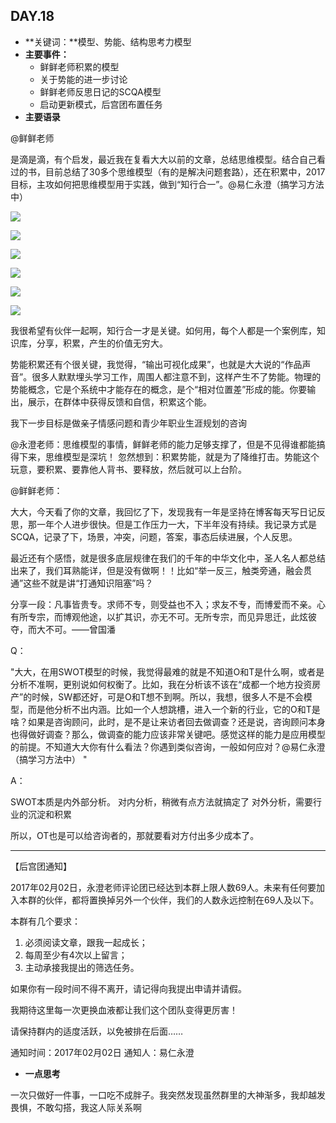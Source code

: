 ## DAY.18
+ **关键词：**模型、势能、结构思考力模型
+ **主要事件：**
    + 鲜鲜老师积累的模型
    + 关于势能的进一步讨论
    + 鲜鲜老师反思日记的SCQA模型
    + 启动更新模式，后宫团布置任务
+ **主要语录**

@鲜鲜老师

是滴是滴，有个启发，最近我在复看大大以前的文章，总结思维模型。结合自己看过的书，目前总结了30多个思维模型（有的是解决问题套路），还在积累中，2017目标，主攻如何把思维模型用于实践，做到“知行合一”。@易仁永澄（搞学习方法中） 

![](./_image/b6ad9752650bb2027df70963811f101.jpg)


![](./_image/244725adfdc507d9bda895215e3755e.jpg)


![](./_image/c67f2cb37937829fe0b948a71c1dd59.jpg)

![](./_image/b4f7d0ed09c21ff4c6974e5a4934733.jpg)


![](./_image/1c2c0bce2f00e548a33ad597ad81ca0.jpg)


![](./_image/6e82f4cedccbd750fb76d9abc995e5d.jpg)

我很希望有伙伴一起啊，知行合一才是关键。如何用，每个人都是一个案例库，知识库，分享，积累，产生的价值无穷大。

势能积累还有个很关键，我觉得，“输出可视化成果”，也就是大大说的“作品声音”。很多人默默埋头学习工作，周围人都注意不到，这样产生不了势能。物理的势能概念，它是个系统中才能存在的概念，是个“相对位置差”形成的能。你要输出，展示，在群体中获得反馈和自信，积累这个能。

我下一步目标是做亲子情感问题和青少年职业生涯规划的咨询

@永澄老师：思维模型的事情，鲜鲜老师的能力足够支撑了，但是不见得谁都能搞得下来，思维模型是深坑！
忽然想到：积累势能，就是为了降维打击。势能这个玩意，要积累、要靠他人背书、要释放，然后就可以上台阶。

@鲜鲜老师：

大大，今天看了你的文章，我回忆了下，发现我有一年是坚持在博客每天写日记反思，那一年个人进步很快。但是工作压力一大，下半年没有持续。我记录方式是SCQA，记录了下，场景，冲突，问题，答案，事态后续进展，个人反思。

最近还有个感悟，就是很多底层规律在我们的千年的中华文化中，圣人名人都总结出来了，我们耳熟能详，但是没有做啊！！比如“举一反三，触类旁通，融会贯通”这些不就是讲“打通知识阻塞”吗？

分享一段：凡事皆贵专。求师不专，则受益也不入；求友不专，而博爱而不亲。心有所专宗，而博观他途，以扩其识，亦无不可。无所专宗，而见异思迁，此炫彼夺，而大不可。——曾国潘

Q：

"大大，在用SWOT模型的时候，我觉得最难的就是不知道O和T是什么啊，或者是分析不准啊，更别说如何权衡了。比如，我在分析该不该在“成都一个地方投资房产”的时候，SW都还好，可是O和T想不到啊。所以，我想，很多人不是不会模型，而是他分析不出内涵。比如一个人想跳槽，进入一个新的行业，它的O和T是啥？如果是咨询顾问，此时，是不是让来访者回去做调查？还是说，咨询顾问本身也得做好调查？那么，做调查的能力应该非常关键吧。感觉这样的能力是应用模型的前提。不知道大大你有什么看法？你遇到类似咨询，一般如何应对？@易仁永澄（搞学习方法中） "

A：

SWOT本质是内外部分析。
对内分析，稍微有点方法就搞定了
对外分析，需要行业的沉淀和积累

所以，OT也是可以给咨询者的，那就要看对方付出多少成本了。

-------

【后宫团通知】

2017年02月02日，永澄老师评论团已经达到本群上限人数69人。未来有任何要加入本群的伙伴，都将置换掉另外一个伙伴，我们的人数永远控制在69人及以下。

本群有几个要求：
1. 必须阅读文章，跟我一起成长；
2. 每周至少有4次以上留言；
3. 主动承接我提出的筛选任务。

如果你有一段时间不得不离开，请记得向我提出申请并请假。

我期待这里每一次更换血液都让我们这个团队变得更厉害！

请保持群内的适度活跃，以免被排在后面……

通知时间：2017年02月02日
通知人：易仁永澄

+ **一点思考**

一次只做好一件事，一口吃不成胖子。我突然发现虽然群里的大神渐多，我却越发畏惧，不敢勾搭，我这人际关系啊